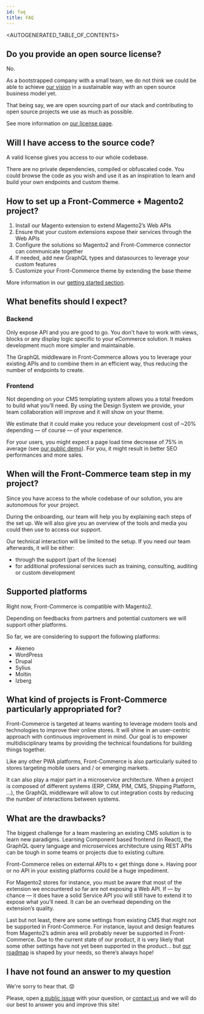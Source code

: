 ```yaml
---
id: faq
title: FAQ
---
```


<AUTOGENERATED_TABLE_OF_CONTENTS>

## Do you provide an open source license?

No.

As a bootstrapped company with a small team, we do not think we
could be able to achieve [our vision](vision.md) in a sustainable way
with an open source business model yet.

That being say, we are open sourcing part of our stack and
contributing to open source projects we use as much as possible.

See more information on [our license page](/license.html).

## Will I have access to the source code?

A valid license gives you access to our whole codebase.

There are no private dependencies, compiled or obfuscated code.
You could browse the code as you wish and use it as an inspiration
to learn and build your own endpoints and custom theme.

## How to set up a Front-Commerce + Magento2 project?

1.  Install our Magento extension to extend Magento2’s Web APIs
2.  Ensure that your custom extensions expose their services through the
    Web APIs
3.  Configure the solutions so Magento2 and Front-Commerce connector
    can communicate together
4.  If needed, add new GraphQL types and datasources to leverage your custom
    features
5.  Customize your Front-Commerce theme by extending the base theme

More information in our [getting started section](getting-started.md).

## What benefits should I expect?

### Backend

Only expose API and you are good to go. You don't have to work with views,
blocks or any display logic specific to your eCommerce solution. It makes
development much more simpler and maintainable.

The GraphQL middleware in Front-Commerce allows you to leverage your existing
APIs and to combine them in an efficient way, thus reducing the number of
endpoints to create.

### Frontend

Not depending on your CMS templating system allows you a total freedom to
build what you’ll need. By using the Design System we provide, your team
collaboration will improve and it will show on your theme.

We estimate that it could make you reduce your development cost of ~20%
depending — of course — of your experience.

For your users, you might expect a page load time decrease of 75% in average
(see [our public demo](https://demo.front-commerce.com)). For you, it might
result in better SEO performances and more sales.

## When will the Front-Commerce team step in my project?

Since you have access to the whole codebase of our solution, you are
autonomous for your project.

During the onboarding, our team will help you by explaining each steps
of the set up. We will also give you an overview of the tools and media
you could then use to access our support.

Our technical interaction will be limited to the setup. If you need our
team afterwards, it will be either:

* through the support (part of the license)
* for additional professional services such as training, consulting,
  auditing or custom development

## Supported platforms

Right now, Front-Commerce is compatible with Magento2.

Depending on feedbacks from partners and potential customers we will support
other platforms.

So far, we are considering to support the following platforms:

* Akeneo
* WordPress
* Drupal
* Sylius
* Moltin
* Izberg

## What kind of projects is Front-Commerce particularly appropriated for?

Front-Commerce is targeted at teams wanting to leverage modern tools and
technologies to improve their online stores. It will shine in an user-centric
approach with continuous improvement in mind. Our goal is to empower multidisciplinary
teams by providing the technical foundations for building things together.

Like any other PWA platforms, Front-Commerce is also particularly suited
to stores targeting mobile users and / or emerging markets.

It can also play a major part in a microservice architecture. When a project
is composed of different systems (ERP, CRM, PIM, CMS, Shipping Platform, …),
the GraphQL middleware will allow to cut integration costs by reducing the
number of interactions between systems.

## What are the drawbacks?

The biggest challenge for a team mastering an existing CMS solution is to
learn new paradigms. Learning Component based frontend (in React), the GraphQL
query language and microservices architecture using REST APIs can be tough
in some teams or projects due to existing culture.

Front-Commerce relies on external APIs to « get things done ». Having poor
or no API in your existing platforms could be a huge impediment.

For Magento2 stores for instance, you must be aware that most of the extension
we encountered so far are not exposing a Web API. If — by chance — it does
have a solid Service API you will still have to extend it to expose what you’ll
need. It can be an overhead depending on the extension’s quality.

Last but not least, there are some settings from existing CMS that might
not be supported in Front-Commerce. For instance, layout and design features
from Magento2’s admin area will probably never be supported in Front-Commerce.
Due to the current state of our product, it is very likely that some other
settings have not yet been supported in the product… but [our roadmap](roadmap.md)
is shaped by your needs, so there’s always hope!

## I have not found an answer to my question

We're sorry to hear that. 😟

Please, open [a public issue](https://github.com/front-commerce/developers.front-commerce.com/issues)
with your question, or [contact us](mailto:contact@front-commerce.com)
and we will do our best to answer you and improve this site!
